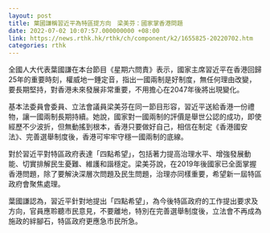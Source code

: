 ```yaml
---
layout: post
title: 葉國謙稱習近平為特區提方向　梁美芬：國家掌香港問題
date: 2022-07-02 10:07:57.000000000 +08:00
link: https://news.rthk.hk/rthk/ch/component/k2/1655825-20220702.htm
categories: rthk
---
```


全國人大代表葉國謙在本台節目《星期六問責》表示，國家主席習近平在香港回歸25年的重要時刻，權威地一錘定音，指出一國兩制是好制度，無任何理由改變，要長期堅持，對香港未來發展非常重要，不用擔心在2047年後將出現變化。

基本法委員會委員、立法會議員梁美芬在同一節目形容，習近平送給香港一份禮物，讓一國兩制長期持續。她說，國家對一國兩制的評價是舉世公認的成功，即使經歷不少波折，但無動搖到根本，香港只要做好自己，相信在制定《香港國安法》、完善選舉制度後，香港可牢牢守穩一國兩制的底線。

對於習近平對特區政府表達「四點希望」，包括著力提高治理水平、增強發展動能、切實排解民生憂難、維護和諧穩定。梁美芬說，在2019年後國家已全面掌握香港問題，除了要解決深層次問題及民生問題，治理亦同樣重要，希望新一屆特區政府會聚焦處理。

葉國謙認為，習近平針對地提出「四點希望」，為今後特區政府的工作提出要求及方向，官員應聆聽市民意見，不要離地，特別在完善選舉制度後，立法會不再成為施政的絆腳石，特區政府更應急市民所急。

